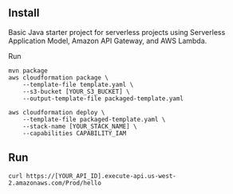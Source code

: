 ## Install

Basic Java starter project for serverless projects using Serverless Application Model, Amazon API Gateway, and AWS Lambda.

Run
```
mvn package 
aws cloudformation package \
    --template-file template.yaml \
    --s3-bucket [YOUR_S3_BUCKET] \
    --output-template-file packaged-template.yaml

aws cloudformation deploy \
    --template-file packaged-template.yaml \
    --stack-name [YOUR_STACK_NAME] \
    --capabilities CAPABILITY_IAM
```
## Run
```
curl https://[YOUR_API_ID].execute-api.us-west-2.amazonaws.com/Prod/hello
```